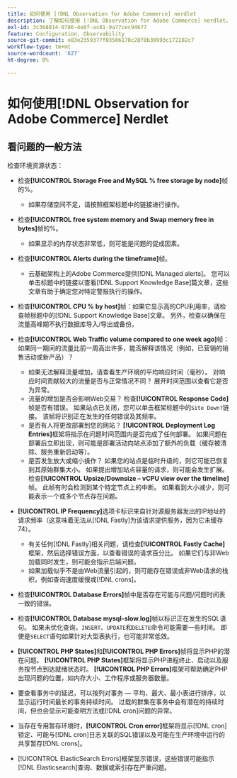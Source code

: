 ```yaml
---
title: 如何使用 [!DNL Observation for Adobe Commerce] nerdlet
description: 了解如何使用 [!DNL Observation for Adobe Commerce] nerdlet。
exl-id: 3c368814-0786-4e8f-ac81-9a77cec94677
feature: Configuration, Observability
source-git-commit: e83e2359377f03506178c28f8b30993c172282c7
workflow-type: tm+mt
source-wordcount: '627'
ht-degree: 0%

---
```


# 如何使用[!DNL Observation for Adobe Commerce] Nerdlet

## 看问题的一般方法

检查环境资源状态：

* 检查&#x200B;**[!UICONTROL Storage Free and MySQL % free storage by node]**&#x200B;帧的%。

   * 如果存储空间不足，请按照框架标题中的链接进行操作。

* 检查&#x200B;**[!UICONTROL free system memory and Swap memory free in bytes]**&#x200B;帧的%。

   * 如果显示的内存状态非常低，则可能是问题的促成因素。

* 检查&#x200B;**[!UICONTROL Alerts during the timeframe]**&#x200B;帧。

   * 云基础架构上的Adobe Commerce提供[!DNL Managed alerts]。 您可以单击标题中的链接以查看[!DNL Support Knowledge Base]篇文章，这些文章有助于确定您对特定警报执行的操作。

* 检查&#x200B;**[!UICONTROL CPU % by host]**&#x200B;帧：如果它显示高的CPU利用率，请检查帧标题中的[!DNL Support Knowledge Base]文章。 另外，检查以确保在流量高峰期不执行数据库导入/导出或备份。

* 检查&#x200B;**[!UICONTROL Web Traffic volume compared to one week ago]**&#x200B;帧：如果同一期间的流量比前一周高出许多，能否解释该情况（例如，已营销的销售活动或新产品）？
   * 如果无法解释流量增加，请查看生产环境的平均响应时间（毫秒）。 对响应时间贡献较大的流量是否与正常情况不同？ 展开时间范围以查看它是否为异常。
   * 流量的增加是否会影响Web交易？ 检查&#x200B;**[!UICONTROL Response Code]**&#x200B;帧是否有错误。 如果站点已关闭，您可以单击框架标题中的`Site Down?`链接。 该帧将识别正在发生的任何错误及其频率。
   * 是否有人将更改部署到您的网站？ **[!UICONTROL Deployment Log Entries]**&#x200B;框架将指示在问题时间范围内是否完成了任何部署。 如果问题在部署后立即出现，则可能是部署活动向站点添加了额外的负载（缓存被清除、服务重新启动等）。
   * 是否发生放大或缩小操作？ 如果您的站点是临时升级的，则它可能已恢复到其原始群集大小。 如果提出增加站点容量的请求，则可能会发生扩展。 检查&#x200B;**[!UICONTROL Upsize/Downsize – vCPU view over the timeline]**&#x200B;帧。 此帧有时会检测到某个特定节点上的中断。 如果看到大小减少，则可能表示一个或多个节点存在问题。

* **[!UICONTROL IP Frequency]**&#x200B;选项卡标识来自针对源服务器发出的IP地址的请求频率（这意味着无法从[!DNL Fastly]为该请求提供服务，因为它未缓存74）。

   * 有关任何[!DNL Fastly]相关问题，请检查&#x200B;**[!UICONTROL Fastly Cache]**&#x200B;框架，然后选择错误方面，以查看错误的请求百分比。 如果它们与非Web加载同时发生，则可能会指示后端问题。
   * 如果加载似乎不是由Web流量引起的，则可能存在错误或非Web请求的栈积，例如查询速度缓慢或[!DNL crons]。

* 检查&#x200B;**[!UICONTROL Database Errors]**&#x200B;帧中是否存在可能与问题/问题时间表一致的错误。
* 检查&#x200B;**[!UICONTROL Database mysql-slow.log]**&#x200B;帧以标识正在发生的SQL语句。 如果未优化查询，`INSERT`、`UPDATE`和`DELETE`命令可能需要一些时间。 即使是`SELECT`语句如果针对大型表执行，也可能非常低效。
* **[!UICONTROL PHP States]**&#x200B;和&#x200B;**[!UICONTROL PHP Errors]**&#x200B;帧将显示PHP的潜在问题。 **[!UICONTROL PHP States]**&#x200B;框架将显示PHP进程终止、启动以及服务按节点到达就绪状态时。 **[!UICONTROL PHP Errors]**&#x200B;框架可帮助确定PHP出现问题的位置，如内存大小、工作程序或服务器数量。
* 要查看事务中的延迟，可以按列对事务 — 平均、最大、最小表进行排序，以显示运行时间最长的事务持续时间。 过载的群集在事务中会有潜在的持续时间，但也会显示可能查明方法或[!DNL cron]问题的异常。
* 当存在专用暂存环境时，**[!UICONTROL Cron error]**&#x200B;框架将显示[!DNL cron]锁定、可能与[!DNL cron]日志关联的SQL错误以及可能在生产环境中运行的共享暂存[!DNL crons]。
* [!UICONTROL ElasticSearch Errors]框架显示错误，这些错误可能指示[!DNL Elasticsearch]查询、数据或索引存在严重问题。
